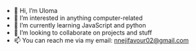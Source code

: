 - 👋 Hi, I’m Uloma
- 👀 I’m interested in anything computer-related
- 🌱 I’m currently learning JavaScript and python
- 💞️ I’m looking to collaborate on projects and stuff
- 📫 You can reach me via my email: nnejifavour02@gmail.com

<!---
FaVe-N/FaVe-N is a ✨ special ✨ repository because its `README.md` (this file) appears on your GitHub profile.
You can click the Preview link to take a look at your changes.
--->

